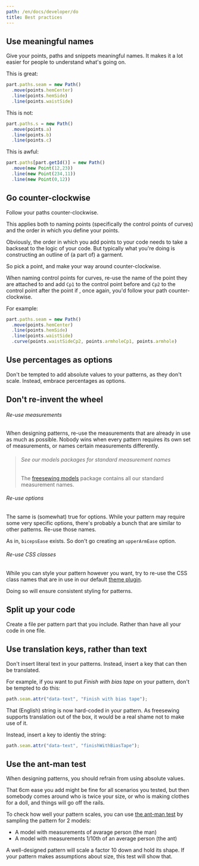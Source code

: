 ```yaml
---
path: /en/docs/developer/do
title: Best practices
---
```


## Use meaningful names

Give your points, paths and snippets meaningful names. 
It makes it a lot easier for people to understand what's going on.

This is great:

```js
part.paths.seam = new Path()
  .move(points.hemCenter)
  .line(points.hemSide)
  .line(points.waistSide)
```
This is not:
```js
part.paths.s = new Path()
  .move(points.a)
  .line(points.b)
  .line(points.c)
```
This is awful:
```js
part.paths[part.getId()] = new Path()
  .move(new Point(12,23))
  .line(new Point(234,11))
  .line(new Point(0,12))
```

## Go counter-clockwise

Follow your paths counter-clockwise.

This applies both to naming points (specifically the control points of curves)
and the order in which you define your points.

Obviously, the order in which you add points to your code needs to take a backseat
to the logic of your code. But typically what you're doing is constructing an outline
of (a part of) a garment.

So pick a point, and make your way around counter-clockwise. 

When naming control points for curves, re-use the name of the point they are attached to
and add `Cp1` to the control point before and `Cp2` to the control point after the point if
, once again, you'd follow your path counter-clockwise.


For example:
```js
part.paths.seam = new Path()
  .move(points.hemCenter)
  .line(points.hemSide)
  .line(points.waistSide)
  .curve(points.waistSideCp2, points.armholeCp1, points.armhole)
```

## Use percentages as options

Don't be tempted to add absolute values to your patterns, as they don't scale. 
Instead, embrace percentages as options.

## Don't re-invent the wheel

###### Re-use measurements

When designing patterns, re-use the measurements that are already in use as much as possible.
Nobody wins when every pattern requires its own set of measurements, or names
certain measurements differently.

> ######  See our models packages for standard measurement names
> 
> The [freesewing models](https://github.com/freesewing/models)
> package contains all our standard measurement names.

###### Re-use options

The same is (somewhat) true for options. While your pattern may require some very specific
options, there's probably a bunch that are similar to other patterns. Re-use those names.

As in, `bicepsEase` exists. So don't go creating an `upperArmEase` option.

###### Re-use CSS classes

While you can style your pattern however you want, try to re-use the CSS class names that
are in use in our default [theme plugin](https://github.com/freesewing/plugin-theme).

Doing so will ensure consistent styling for patterns.

## Split up your code

Create a file per pattern part that you include. Rather than have all your code in one file.

## Use translation keys, rather than text

Don't insert literal text in your patterns. Instead, insert a key that can then be translated.

For example, if you want to put *Finish with bias tape* on your pattern, don't be 
tempted to do this:

```js
path.seam.attr("data-text", "Finish with bias tape");
```

That (English) string is now hard-coded in your pattern. As freesewing supports 
translation out of the box, it would be a real shame not to make use of it.

Instead, insert a key to identiy the string:

```js
path.seam.attr("data-text", "finishWithBiasTape");
```

## Use the ant-man test


When designing patterns, you should refrain from using absolute values.

That 6cm ease you add might be fine for all scenarios you tested, 
but then somebody comes around who is twice your size, or who is making clothes for a doll, 
and things will go off the rails.

To check how well your pattern scales, you can 
use [the ant-man test](https://github.com/freesewing/antman) by sampling the pattern for 2 models:

 - A model with measurements of avarage person (the man)
 - A model with measurements 1/10th of an average person (the ant)

A well-designed pattern will scale a factor 10 down and hold its shape.
If your pattern makes assumptions about size, this test will show that.
